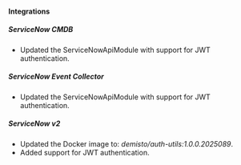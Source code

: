 
#### Integrations

##### ServiceNow CMDB

- Updated the ServiceNowApiModule with support for JWT authentication.

##### ServiceNow Event Collector

- Updated the ServiceNowApiModule with support for JWT authentication.

##### ServiceNow v2

- Updated the Docker image to: *demisto/auth-utils:1.0.0.2025089*.
- Added support for JWT authentication.
